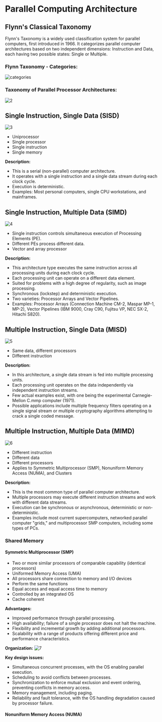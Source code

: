 # Parallel Computing Architecture

## Flynn's Classical Taxonomy

Flynn's Taxonomy is a widely used classification system for parallel computers, first introduced in 1966. It categorizes parallel computer architectures based on two independent dimensions: Instruction and Data, each having two possible states: Single or Multiple.

### Flynn Taxonomy - Categories:

![categories](https://media.geeksforgeeks.org/wp-content/uploads/cao.png)

### Taxonomy of Parallel Processor Architectures:

![2](https://encrypted-tbn0.gstatic.com/images?q=tbn:ANd9GcS5nx8oBKTpXi2BHXvReptbA-hR4WbfjfH4lMt8oaUA5M3mQCZCul8p6yAcP11glkVcpmM&usqp=CAU)

## Single Instruction, Single Data (SISD)

![3](https://upload.wikimedia.org/wikipedia/commons/a/ae/SISD.svg)

- Uniprocessor
- Single processor
- Single instruction
- Single memory

**Description:**
- This is a serial (non-parallel) computer architecture.
- It operates with a single instruction and a single data stream during each clock cycle.
- Execution is deterministic.
- Examples: Most personal computers, single CPU workstations, and mainframes.

## Single Instruction, Multiple Data (SIMD)

![4](https://csis.pace.edu/~marchese/SE765/L0/Introduction%20to%20Parallel%20Computing_files/simd.gif)

- Single instruction controls simultaneous execution of Processing Elements (PE).
- Different PEs process different data.
- Vector and array processor

**Description:**
- This architecture type executes the same instruction across all processing units during each clock cycle.
- Each processing unit can operate on a different data element.
- Suited for problems with a high degree of regularity, such as image processing.
- Synchronous (lockstep) and deterministic execution.
- Two varieties: Processor Arrays and Vector Pipelines.
- Examples: Processor Arrays (Connection Machine CM-2, Maspar MP-1, MP-2), Vector Pipelines (IBM 9000, Cray C90, Fujitsu VP, NEC SX-2, Hitachi S820).

## Multiple Instruction, Single Data (MISD)

![5](https://csis.pace.edu/~marchese/SE765/L0/Introduction%20to%20Parallel%20Computing_files/misd.gif)

- Same data, different processors
- Different instruction

**Description:**
- In this architecture, a single data stream is fed into multiple processing units.
- Each processing unit operates on the data independently via independent instruction streams.
- Few actual examples exist, with one being the experimental Carnegie-Mellon C.mmp computer (1971).
- Possible applications include multiple frequency filters operating on a single signal stream or multiple cryptography algorithms attempting to crack a single coded message.

## Multiple Instruction, Multiple Data (MIMD)

![6](https://csis.pace.edu/~marchese/SE765/L0/Introduction%20to%20Parallel%20Computing_files/mimd.gif)

- Different instruction
- Different data
- Different processors
- Applies to Symmetric Multiprocessor (SMP), Nonuniform Memory Access (NUMA), and Clusters

**Description:**
- This is the most common type of parallel computer architecture.
- Multiple processors may execute different instruction streams and work with different data streams.
- Execution can be synchronous or asynchronous, deterministic or non-deterministic.
- Examples include most current supercomputers, networked parallel computer "grids," and multiprocessor SMP computers, including some types of PCs.

### Shared Memory

#### Symmetric Multiprocessor (SMP)

- Two or more similar processors of comparable capability (identical processors)
- Uniformed Memory Access (UMA)
- All processors share connection to memory and I/O devices
- Perform the same functions
- Equal access and equal access time to memory
- Controlled by an integrated OS
- Cache coherent

**Advantages:**
- Improved performance through parallel processing.
- High availability; failure of a single processor does not halt the machine.
- Flexibility and incremental growth by adding additional processors.
- Scalability with a range of products offering different price and performance characteristics.

**Organization:**
![7](https://media.geeksforgeeks.org/wp-content/uploads/20200427193459/SMP.jpg)

**Key design issues:**
- Simultaneous concurrent processes, with the OS enabling parallel execution.
- Scheduling to avoid conflicts between processes.
- Synchronization to enforce mutual exclusion and event ordering, preventing conflicts in memory access.
- Memory management, including paging.
- Reliability and fault tolerance, with the OS handling degradation caused by processor failure.

#### Nonuniform Memory Access (NUMA)

